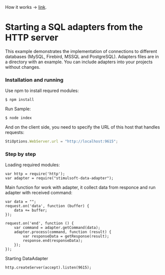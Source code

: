 
How it works -> [link](https://github.com/stimulsoft/DataAdapters.JS).  
  
# Starting a SQL adapters from the HTTP server

This example demonstrates the implementation of connections to different databases (MySQL, Firebird, MSSQL and PostgreSQL). Adapters files are in a directory with an example. You can include adapters into your projects without changes.

### Installation and running
Use npm to install requred modules:

    $ npm install
Run Sample:

    $ node index

And on the client side, you need to specify the URL of this host that handles requests:
```js
StiOptions.WebServer.url = "http://localhost:9615";
```

### Step by step

Loading required modules:

    var http = require('http');
    var adapter = require("stimulsoft-data-adapter");

Main function for work with adapter, it collect data from responce and run adapter with received command:

    var data = "";
    request.on('data', function (buffer) {
        data += buffer;
    });

    request.on('end', function () {
        var command = adapter.getCommand(data);
        adapter.process(command, function (result) {
            var responseData = getResponse(result);
            response.end(responseData);
        });
    });

Starting DataAdapter

    http.createServer(accept).listen(9615);
